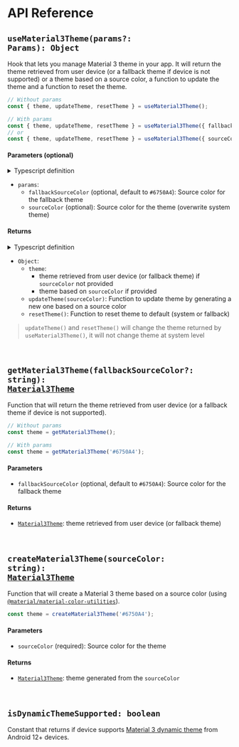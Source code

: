 # API Reference

## <code>useMaterial3Theme(params?: Params): Object</code>


Hook that lets you manage Material 3 theme in your app. It will return the theme retrieved from user device (or a fallback theme if device is not supported) or a theme based on a source color, a function to update the theme and a function to reset the theme.

```ts
// Without params
const { theme, updateTheme, resetTheme } = useMaterial3Theme();

// With params
const { theme, updateTheme, resetTheme } = useMaterial3Theme({ fallbackSourceColor: '#3E8260' });
// or
const { theme, updateTheme, resetTheme } = useMaterial3Theme({ sourceColor: '#3E8260' });
```

#### Parameters (optional)

<details>
  <summary>Typescript definition</summary>

```ts
{
  fallbackSourceColor?: string;
  sourceColor?: string;
}
```

</details>

- `params`:
  - `fallbackSourceColor` (optional, default to `#6750A4`): Source color for the fallback theme
  - `sourceColor` (optional): Source color for the theme (overwrite system theme)

#### Returns

<details>
  <summary>Typescript definition</summary>

<pre>
{
  theme: <a href="../src/ExpoMaterial3Theme.types.ts#L59-L62">Material3Theme</a>;
  updateTheme: (sourceColor: string) => void;
  resetTheme: () => void;
}
</pre>

</details>


- `Object`:
  - `theme`: 
    - theme retrieved from user device (or fallback theme) if `sourceColor` not provided
    - theme based on `sourceColor` if provided
  - `updateTheme(sourceColor)`: Function to update theme by generating a new one based on a source color
  - `resetTheme()`: Function to reset theme to default (system or fallback)

> `updateTheme()` and `resetTheme()` will change the theme returned by `useMaterial3Theme()`, it will not change theme at system level

<br>

## <code>getMaterial3Theme(fallbackSourceColor?: string): <a href="../src/ExpoMaterial3Theme.types.ts#L59-L62">Material3Theme</a></code>

Function that will return the theme retrieved from user device (or a fallback theme if device is not supported).

```ts
// Without params
const theme = getMaterial3Theme();

// With params
const theme = getMaterial3Theme('#6750A4');
```

#### Parameters

- `fallbackSourceColor` (optional, default to `#6750A4`): Source color for the fallback theme

#### Returns

- [`Material3Theme`](../src/ExpoMaterial3Theme.types.ts#L59-L62): theme retrieved from user device (or fallback theme)

<br>

## <code>createMaterial3Theme(sourceColor: string): <a href="../src/ExpoMaterial3Theme.types.ts#L59-L62">Material3Theme</a></code>

Function that will create a Material 3 theme based on a source color (using [`@material/material-color-utilities`](https://github.com/material-foundation/material-color-utilities/tree/main/typescript)).

```ts
const theme = createMaterial3Theme('#6750A4');
```

#### Parameters

- `sourceColor` (required): Source color for the theme

#### Returns

- [`Material3Theme`](../src/ExpoMaterial3Theme.types.ts#L59-L62): theme generated from the `sourceColor`

<br>

## `isDynamicThemeSupported: boolean`

Constant that returns if device supports [Material 3 dynamic theme](https://developer.android.com/develop/ui/views/theming/dynamic-colors) from Android 12+ devices.